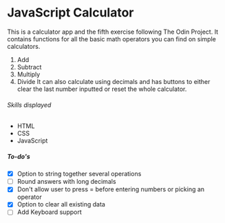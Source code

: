 # JavaScript Calculator
This is a calculator app and the fifth exercise following The Odin Project. It contains functions for all the basic math operators you can find on simple calculators.
1. Add
2. Subtract
3. Multiply
4. Divide
It can also calculate using decimals and has buttons to either clear the last number inputted or reset the whole calculator.

###### Skills displayed

- HTML
- CSS
- JavaScript

##### To-do's
- [x] Option to string together several operations
- [ ] Round answers with long decimals
- [x] Don't allow user to press = before entering numbers or picking an operator
- [x] Option to clear all existing data
- [ ] Add Keyboard support